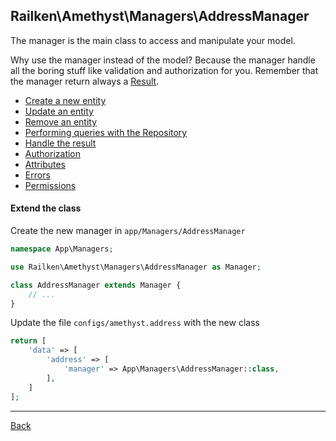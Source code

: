 ## Railken\Amethyst\Managers\AddressManager

The manager is the main class to access and manipulate your model.

Why use the manager instead of the model? Because the manager handle all the boring stuff like validation and authorization for you.
Remember that the manager return always a [Result](result.md).

* [Create a new entity](create.md)
* [Update an entity](update.md)
* [Remove an entity](remove.md)
* [Performing queries with the Repository](repository.md)
* [Handle the result](result.md)
* [Authorization](authorization.md)
* [Attributes](attributes.md)
* [Errors](errors.md)
* [Permissions](permissions.md)


#### Extend the class

Create the new manager in `app/Managers/AddressManager`
```php
namespace App\Managers;

use Railken\Amethyst\Managers\AddressManager as Manager;

class AddressManager extends Manager {
	// ...
}
```
Update the file `configs/amethyst.address` with the new class
```php
return [
    'data' => [
        'address' => [
            'manager' => App\Managers\AddressManager::class,
        ],
    ]
];
```

---
[Back](index.md)